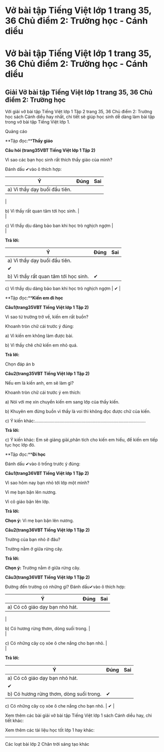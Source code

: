 # Vở bài tập Tiếng Việt lớp 1 trang 35, 36 Chủ điểm 2: Trường học - Cánh diều

# Vở bài tập Tiếng Việt lớp 1 trang 35, 36 Chủ điểm 2: Trường học - Cánh diều

## Giải Vở bài tập Tiếng Việt lớp 1 trang 35, 36 Chủ điểm 2: Trường học

Với giải vở bài tập Tiếng Việt lớp 1 Tập 2 trang 35, 36 Chủ điểm 2: Trường học sách Cánh diều hay nhất, chi tiết sẽ giúp học sinh dễ dàng làm bài tập trong vở bài tập Tiếng Việt lớp 1.

Quảng cáo

**Tập đọc:****Thầy giáo**

**Câu hỏi (trang****35****VBT Tiếng Việt lớp 1 Tập 2)**

Vì sao các bạn học sinh rất thích thầy giáo của mình?

Đánh dấu ✔vào ô thích hợp:

**Ý** |  **Đúng** |  **Sai**  
---|---|---  
a) Vì thầy dạy buổi đầu tiên. |    
|    
  
b) Vì thầy rất quan tâm tới học sinh. |    
|    
  
c) Vì thầy dịu dàng bảo ban khi học trò nghịch ngợm |    
|    
  
  
**Trả lời:**

**Ý** |  **Đúng** |  **Sai**  
---|---|---  
a) Vì thầy dạy buổi đầu tiên. |    
|  ✔  
b) Vì thầy rất quan tâm tới học sinh. |  ✔ |    
  
c) Vì thầy dịu dàng bảo ban khi học trò nghịch ngợm |  ✔ |    
  
  
  


**Tập đọc:****Kiến em đi học**

**Câu****1****(trang****35****VBT Tiếng Việt lớp 1 Tập 2)**

Vì sao từ trường trở về, kiến em rất buồn?

Khoanh tròn chữ cái trước ý đúng:

a) Vì kiến em không làm được bài.

b) Vì thầy chê chữ kiến em nhỏ quá.

**Trả lời:**

Chọn đáp án b 

**Câu****2****(trang****35****VBT Tiếng Việt lớp 1 Tập 2)**

Nếu em là kiến anh, em sẽ làm gì?

Khoanh tròn chữ cái trước ý em thích:

a) Nói với mẹ xin chuyển kiến em sang lớp của thầy kiến.

b) Khuyên em đừng buồn vì thầy là voi thì không đọc được chữ của kiến.

c) Ý kiến khác:..........................................................................................

**Trả lời:**

c) Ý kiến khác: Em sẽ giảng giải,phân tích cho kiến em hiểu, để kiến em tiếp tục học lớp đó.

  


**Tập đọc:****Đi học**

Đánh dấu ✔vào ô trống trước ý đúng:

**Câu****1****(trang****36****VBT Tiếng Việt lớp 1 Tập 2)**

Vì sao hôm nay bạn nhỏ tới lớp một mình?

Vì mẹ bạn bận lên nương.

Vì cô giáo bận lên lớp.

**Trả lời:**

**Chọn ý:** Vì mẹ bạn bận lên nương.

**Câu****2****(trang****36****VBT Tiếng Việt lớp 1 Tập 2)**

Trường của bạn nhỏ ở đâu?

Trường nằm ở giữa rừng cây.

**Trả lời:**

**Chọn ý:** Trường nằm ở giữa rừng cây.

**Câu****3****(trang****36****VBT Tiếng Việt lớp 1 Tập 2)**

Đường đến trường có những gì? Đánh dấu✔vào ô thích hợp:

**Ý** |  **Đúng** |  **Sai**  
---|---|---  
a) Có cô giáo dạy bạn nhỏ hát. |    
|    
  
b) Có hương rừng thơm, dòng suối trong. |    
|    
  
c) Có những cây cọ xòe ô che nắng cho bạn nhỏ. |    
|    
  
  
**Trả lời:**

**Ý** |  **Đúng** |  **Sai**  
---|---|---  
a) Có cô giáo dạy bạn nhỏ hát. |    
|  ✔  
b) Có hương rừng thơm, dòng suối trong. |  ✔ |    
  
c) Có những cây cọ xòe ô che nắng cho bạn nhỏ. |  ✔ |    
  
  
Xem thêm các bài giải vở bài tập Tiếng Việt lớp 1 sách Cánh diều hay, chi tiết khác:

Xem thêm các tài liệu học tốt lớp 1 hay khác:

* * *

Các loạt bài lớp 2 Chân trời sáng tạo khác
